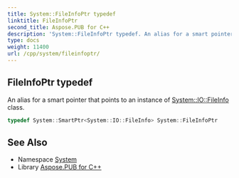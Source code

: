 ```yaml
---
title: System::FileInfoPtr typedef
linktitle: FileInfoPtr
second_title: Aspose.PUB for C++
description: 'System::FileInfoPtr typedef. An alias for a smart pointer that points to an instance of System::IO::FileInfo class in C++.'
type: docs
weight: 11400
url: /cpp/system/fileinfoptr/
---
```

## FileInfoPtr typedef


An alias for a smart pointer that points to an instance of [System::IO::FileInfo](../../system.io/fileinfo/) class.

```cpp
typedef System::SmartPtr<System::IO::FileInfo> System::FileInfoPtr
```

## See Also

* Namespace [System](../)
* Library [Aspose.PUB for C++](../../)
